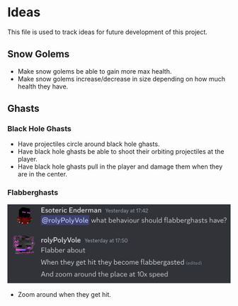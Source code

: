 # Ideas

This file is used to track ideas for future development of this project.

## Snow Golems

- Make snow golems be able to gain more max health.
- Make snow golems increase/decrease in size depending on how much health they have.

## Ghasts

### Black Hole Ghasts

- Have projectiles circle around black hole ghasts.
- Have black hole ghasts be able to shoot their orbiting projectiles at the player.
- Have black hole ghasts pull in the player and damage them when they are in the center.

### Flabberghasts

![Flabberghasts](assets/ideas/Flabberghasts.png)

- Zoom around when they get hit.
